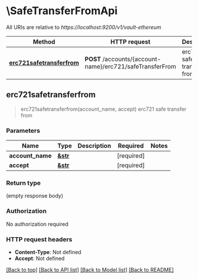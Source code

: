 # \SafeTransferFromApi

All URIs are relative to *https://localhost:9200/v1/vault-ethereum*

Method | HTTP request | Description
------------- | ------------- | -------------
[**erc721safetransferfrom**](SafeTransferFromApi.md#erc721safetransferfrom) | **POST** /accounts/{account-name}/erc721/safeTransferFrom | erc721 safe transfer from



## erc721safetransferfrom

> erc721safetransferfrom(account_name, accept)
erc721 safe transfer from

### Parameters


Name | Type | Description  | Required | Notes
------------- | ------------- | ------------- | ------------- | -------------
**account_name** | [**&str**](.md) |  | [required] |
**accept** | [**&str**](.md) |  | [required] |

### Return type

 (empty response body)

### Authorization

No authorization required

### HTTP request headers

- **Content-Type**: Not defined
- **Accept**: Not defined

[[Back to top]](#) [[Back to API list]](../README.md#documentation-for-api-endpoints) [[Back to Model list]](../README.md#documentation-for-models) [[Back to README]](../README.md)

